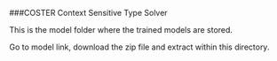 ###COSTER Context Sensitive Type Solver

This is the model folder where the trained models are stored.

Go to model link, download the zip file and extract within this directory.
